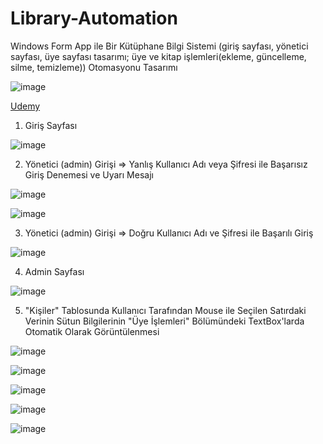 # Library-Automation
Windows Form App ile Bir Kütüphane Bilgi Sistemi (giriş sayfası, yönetici sayfası, üye sayfası tasarımı; üye ve kitap işlemleri(ekleme, güncelleme, silme, temizleme)) Otomasyonu Tasarımı

![image](https://github.com/aliylmztr/MiniATM/assets/123991935/3fa5e9fc-1204-4dc2-909d-299d60362699)

<a href="https://www.udemy.com/">Udemy </a>

1. Giriş Sayfası

![image](https://github.com/aliylmztr/Library-Automation/assets/123991935/c97f8572-0383-4d15-932a-c56a8bd622fa)

2. Yönetici (admin) Girişi => Yanlış Kullanıcı Adı veya Şifresi ile Başarısız Giriş Denemesi ve Uyarı Mesajı

![image](https://github.com/aliylmztr/Library-Automation/assets/123991935/735cbef9-718a-4a3b-ad88-68c3142884dc)

![image](https://github.com/aliylmztr/Library-Automation/assets/123991935/81986742-979f-420f-84e6-f10d0814fc0f)

3. Yönetici (admin) Girişi => Doğru Kullanıcı Adı ve Şifresi ile Başarılı Giriş

![image](https://github.com/aliylmztr/Library-Automation/assets/123991935/2e3f767f-5434-4652-bdc7-4fdab7e550ba)

4. Admin Sayfası

![image](https://github.com/aliylmztr/Library-Automation/assets/123991935/f93e2473-1b1f-4a86-b5bd-f42449ebab0a)

5. "Kişiler" Tablosunda Kullanıcı Tarafından Mouse ile Seçilen Satırdaki Verinin Sütun Bilgilerinin "Üye İşlemleri" Bölümündeki TextBox'larda Otomatik Olarak Görüntülenmesi

![image](https://github.com/aliylmztr/Library-Automation/assets/123991935/79aea582-3daf-4ff0-bb8d-cdf38f83feb5)

![image](https://github.com/aliylmztr/Library-Automation/assets/123991935/24336ed7-c36f-4a64-90d4-d927bcb70536)

![image](https://github.com/aliylmztr/Library-Automation/assets/123991935/ed33040b-e591-44ac-99a4-3bfbc65a2c0b)

![image](https://github.com/aliylmztr/Library-Automation/assets/123991935/f54417fe-ba89-488a-bb0e-3f064e971fdf)

![image](https://github.com/aliylmztr/Library-Automation/assets/123991935/5e961daa-9c5f-4f43-9ea2-0ba366de5124)

